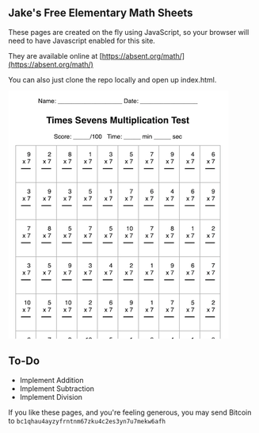 ## Jake's Free Elementary Math Sheets

These pages are created on the fly using JavaScript, so your browser will need to have Javascript enabled for this site.

They are available online at [https://absent.org/math/](https://absent.org/math/)

You can also just clone the repo locally and open up index.html.

![](sheet.png)

## To-Do

* Implement Addition
* Implement Subtraction
* Implement Division


If you like these pages, and you're feeling generous, you may send Bitcoin to `bc1qhau4ayzyfrntnm67zku4c2es3yn7u7mekw6afh`